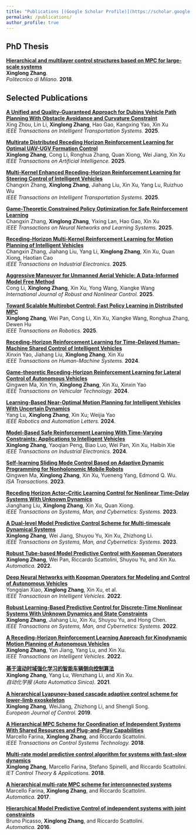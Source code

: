 ```yaml
---
title: "Publications [(Google Scholar Profile)](https://scholar.google.com/citations?user=mJufxWQAAAAJ)"
permalink: /publications/
author_profile: true
---
```


## PhD Thesis
<b>[Hierarchical and multilayer control structures based on MPC for large-scale systems](https://www.politesi.polimi.it/bitstream/10589/137898/1/2018_02_PhD_Zhang.pdf)</b><br>
<b>Xinglong Zhang</b>.<br>
<i>Politecnico di Milano.</i> <b>2018</b>.

## Selected Publications
<b>[A Unified and Quality-Guaranteed Approach for Dubins Vehicle Path Planning With Obstacle Avoidance and Curvature Constraint](10.1109/TITS.2025.3606479)</b><br>
Xing Zhou, Lin Li, <b>Xinglong Zhang</b>, Hao Gao, Kangxing Yao, Xin Xu<br>
<i> IEEE Transactions on Intelligent Transportation Systems.</i> <b>2025</b>.

<b>[Multirate Distributed Receding Horizon Reinforcement Learning for Optimal UAV-UGV Formation Control](10.1109/TAI.2025.3607722)</b><br>
<b>Xinglong Zhang</b>, Cong Li, Ronghua Zhang, Quan Xiong, Wei Jiang, Xin Xu<br>
<i> IEEE Transactions on Artificial Intelligence.</i> <b>2025</b>.

<b>[Multi-Kernel Enhanced Receding-Horizon Reinforcement Learning for Steering Control of Intelligent Vehicles](10.1109/TITS.2025.3591906)</b><br>
Changxin Zhang, <b>Xinglong Zhang</b>, Jiahang Liu, Xin Xu, Yang Lu, Ruizhuo Wu<br>
<i> IEEE Transactions on Intelligent Transportation Systems.</i> <b>2025</b>.

<b>[Game-Theoretic Constrained Policy Optimization for Safe Reinforcement Learning](10.1109/TNNLS.2025.3586603)</b><br>
Changxin Zhang, <b>Xinglong Zhang</b>, Yixing Lan, Hao Gao, Xin Xu<br>
<i> IEEE Transactions on Neural Networks and Learning Systems.</i> <b>2025</b>.
  
<b>[Receding-Horizon Multi-Kernel Reinforcement Learning for Motion Planning of Intelligent Vehicles](10.1109/TIE.2025.3569956)</b><br>
Changxin Zhang, Jiahang Liu, Yang Li, <b>Xinglong Zhang</b>, Xin Xu, Quan Xiong, Haotian Cao<br>
<i> IEEE Transactions on Industrial Electronics.</i> <b>2025</b>.

<b>[Aggressive Maneuver for Unmanned Aerial Vehicle: A Data‐Informed Model Free Method](http://doi.org/10.1002/rnc.7889)</b><br>
Cong Li, <b>Xinglong Zhang</b>, Xin Xu, Yong Wang, Xiangke Wang<br>
<i> International Journal of Robust and Nonlinear Control.</i> <b>2025</b>.

<b>[Toward Scalable Multirobot Control: Fast Policy Learning in Distributed MPC](https://ieeexplore.ieee.org/abstract/document/10847886)</b><br>
<b>Xinglong Zhang</b>, Wei Pan, Cong Li,  Xin Xu, Xiangke Wang, Ronghua Zhang, Dewen Hu<br>
<i> IEEE Transactions on Robotics.</i> <b>2025</b>.

<b>[Receding-Horizon Reinforcement Learning for Time-Delayed Human–Machine Shared Control of Intelligent Vehicles](https://ieeexplore.ieee.org/abstract/document/10844015)</b><br>
Xinxin Yao, Jiahang Liu, <b>Xinglong Zhang</b>,  Xin Xu<br>
<i> IEEE Transactions on Human-Machine Systems.</i> <b>2024</b>.
  
<b>[Game-theoretic Receding-Horizon Reinforcement Learning for Lateral Control of Autonomous Vehicles](https://ieeexplore.ieee.org/document/10570206)</b><br>
Qingwen Ma, Xin Yin, <b>Xinglong Zhang</b>, Xin Xu, Xinxin Yao<br>
<i> IEEE Transactions on Vehicular Technology.</i> <b>2024</b>.

<b>[Learning-Based Near-Optimal Motion Planning for Intelligent Vehicles With Uncertain Dynamics](https://ieeexplore.ieee.org/abstract/document/10271561)</b><br>
Yang Lu, <b>Xinglong Zhang</b>, Xin Xu; Weijia Yao<br>
<i> IEEE Robotics and Automation Letters.</i> <b>2024</b>.

<b>[Model-Based Safe Reinforcement Learning With Time-Varying Constraints: Applications to Intelligent Vehicles](https://ieeexplore.ieee.org/abstract/document/10381514)</b><br>
<b>Xinglong Zhang</b>, Yaoqian Peng, Biao Luo, Wei Pan, Xin Xu, Haibin Xie<br>
<i> IEEE Transactions on Industrial Electronics.</i> <b>2024</b>.

<b>[Self-learning Sliding Mode Control Based on Adaptive Dynamic Programming for Nonholonomic Mobile Robots](https://doi.org/10.1016/j.isatra.2023.08.005)</b><br>
Qingwen Ma, <b>Xinglong Zhang</b>, Xin Xu, Yueneng Yang, Edmond Q. Wu.<br>
<i> ISA Transactions.</i> <b>2023</b>.

<b>[Receding Horizon Actor–Critic Learning Control for Nonlinear Time-Delay Systems With Unknown Dynamics](https://ieeexplore.ieee.org/document/10103923)</b><br>
Jianghang Liu, <b>Xinglong Zhang</b>, Xin Xu, Quan Xiong.<br>
<i> IEEE Transactions on Systems, Man, and Cybernetics: Systems.</i> <b>2023</b>.

<b>[A Dual-level Model Predictive Control Scheme for Multi-timescale Dynamical Systems](https://ieeexplore.ieee.org/document/9790335)</b><br>
<b>Xinglong Zhang</b>, Wei Jiang, Shuyou Yu, Xin Xu, Zhizhong Li.<br>
<i> IEEE Transactions on Systems, Man, and Cybernetics: Systems.</i> <b>2023</b>.

<b>[Robust Tube-based Model Predictive Control with Koopman Operators](https://arxiv.org/abs/2108.13011)</b><br>
<b>Xinglong Zhang</b>, Wei Pan, Riccardo Scattolini, Shuyou Yu, and Xin Xu.<br>
<i>Automatica.</i> <b>2022</b>.

<b>[Deep Neural Networks with Koopman Operators for Modeling and Control of Autonomous Vehicles](https://ieeexplore.ieee.org/document/9790335)</b><br>
Yongqian Xiao, <b>Xinglong Zhang</b>, Xin Xu, et al.<br>
<i>IEEE Transactiosn on Intelligent Vehicles.</i> <b>2022</b>.

<b>[Robust Learning-Based Predictive Control for Discrete-Time Nonlinear Systems With Unknown Dynamics and State Constraints](https://arxiv.org/abs/1911.09827v4)</b><br>
<b>Xinglong Zhang</b>, Jiahang Liu, Xin Xu, Shuyou Yu, and Hong Chen.<br>
<i> IEEE Transactions on Systems, Man, and Cybernetics: Systems.</i> <b>2022</b>.

<b>[A Receding-Horizon Reinforcement Learning Approach for Kinodynamic Motion Planning of Autonomous Vehicles](https://ieeexplore.ieee.org/document/9756946)</b><br>
<b>Xinglong Zhang</b>, Yan Jiang, Yang Lu, and Xin Xu.<br>
<i>IEEE Transactions on Intelligent Vehicles.</i> <b>2022</b>.

<b>[基于滚动时域强化学习的智能车辆侧向控制算法](doi:10.16383/j.aas.c210555)</b><br>
<b>Xinglong Zhang</b>, Yang Lu, Wenzhang Li, and Xin Xu.<br>
<i>自动化学报 (Aata Automatica Sinica).</i> <b>2021</b>.

<b>[A hierarchical Lyapunov-based cascade adaptive control scheme for lower-limb exoskeleton](https://digital-library.theiet.org/content/journals/10.1049/iet-cta.2018.5220)</b><br>
<b>Xinglong Zhang</b>,  WeiJiang, Zhizhong Li, and Shengli Song.<br>
<i>European Journal of Control.</i> <b>2019</b>.

<b>[A Hierarchical MPC Scheme for Coordination of Independent Systems With Shared Resources and Plug-and-Play Capabilities](https://openreview.net/forum?id=rkl6As0cF7)</b><br>
Marcello Farina, <b>Xinglong Zhang</b>, and Riccardo Scattolini.<br>
<i>IEEE Transactions on Control Systems Technology.</i> <b>2018</b>.

<b>[Multi-rate model predictive control algorithm for systems with fast-slow dynamics](https://digital-library.theiet.org/content/journals/10.1049/iet-cta.2018.5220)</b><br>
<b>Xinglong Zhang</b>,  Marcello Farina, Stefano Spinelli, and Riccardo Scattolini.<br>
<i>IET Control Theory & Applications.</i> <b>2018</b>.

<b>[A hierarchical multi-rate MPC scheme for interconnected systems](https://arxiv.org/abs/1705.08818)</b><br>
Marcello Farina, <b>Xinglong Zhang</b>, and Riccardo Scattolini.<br>
<i>Automatica.</i> <b>2017</b>.

<b>[Hierarchical Model Predictive Control of independent systems with joint constraints](https://www.sciencedirect.com/science/article/abs/pii/S0005109816302989)</b><br>
Bruno Picasso, <b>Xinglong Zhang</b>, and Riccardo Scattolini.<br>
<i>Automatica.</i> <b>2016</b>.



